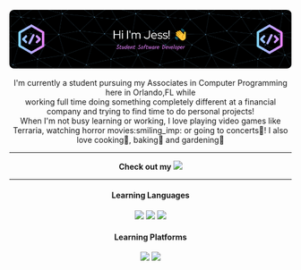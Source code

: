 <p align="center"><img src=https://github.com/JessiBun/JessiBun/blob/main/github-header-image.png>
<p align="center">I'm currently a student pursuing my Associates in Computer Programming here in Orlando,FL while <br>  
  working full time doing something completely different at a financial company and trying to find time to do personal projects! 
  <br>When I'm not busy learning or working, I love playing video games like Terraria, watching horror movies:smiling_imp: or going to concerts🤘! I also love cooking🥣, baking🍞 and gardening🍅
</p>
<hr>
<p align="center"><strong>Check out my </strong> <a href=https://www.linkedin.com/in/jessica-styrcula><img src=https://img.shields.io/badge/LinkedIn-0077B5?style=for-the-badge&logo=linkedin&logoColor=white height=23></a>
</p>  
<hr>
<h4 align="center">Learning Languages</h4>
<p align="center"><img src=https://img.shields.io/badge/Java-ED8B00?style=for-the-badge&logo=java&logoColor=white />
<img src=https://img.shields.io/badge/Python-FFD43B?style=for-the-badge&logo=python&logoColor=blue>
<img src=https://img.shields.io/badge/HTML5-E34F26?style=for-the-badge&logo=html5&logoColor=white>
<br><h4 align="center">Learning Platforms</h4>
<p align="center"><img src=https://img.shields.io/badge/Codewars-B1361E?style=for-the-badge&logo=codewars&logoColor=grey />
<img src=https://img.shields.io/badge/Udemy-A435F0?style=for-the-badge&logo=Udemy&logoColor=white /></p>

